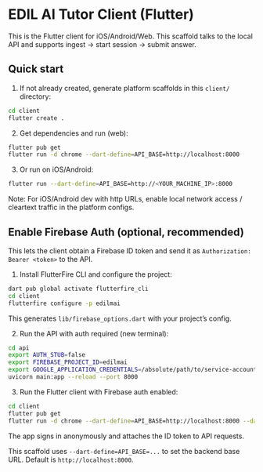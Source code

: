 # EDIL AI Tutor Client (Flutter)

This is the Flutter client for iOS/Android/Web. This scaffold talks to the local API and supports ingest → start session → submit answer.

## Quick start

1) If not already created, generate platform scaffolds in this `client/` directory:

```bash
cd client
flutter create .
```

2) Get dependencies and run (web):

```bash
flutter pub get
flutter run -d chrome --dart-define=API_BASE=http://localhost:8000
```

3) Or run on iOS/Android:

```bash
flutter run --dart-define=API_BASE=http://<YOUR_MACHINE_IP>:8000
```

Note: For iOS/Android dev with http URLs, enable local network access / cleartext traffic in the platform configs.

## Enable Firebase Auth (optional, recommended)

This lets the client obtain a Firebase ID token and send it as `Authorization: Bearer <token>` to the API.

1) Install FlutterFire CLI and configure the project:

```bash
dart pub global activate flutterfire_cli
cd client
flutterfire configure -p edilmai
```

This generates `lib/firebase_options.dart` with your project’s config.

2) Run the API with auth required (new terminal):

```bash
cd api
export AUTH_STUB=false
export FIREBASE_PROJECT_ID=edilmai
export GOOGLE_APPLICATION_CREDENTIALS=/absolute/path/to/service-account.json
uvicorn main:app --reload --port 8000
```

3) Run the Flutter client with Firebase auth enabled:

```bash
cd client
flutter pub get
flutter run -d chrome --dart-define=API_BASE=http://localhost:8000 --dart-define=USE_FIREBASE_AUTH=true
```

The app signs in anonymously and attaches the ID token to API requests.

This scaffold uses `--dart-define=API_BASE=...` to set the backend base URL. Default is `http://localhost:8000`.
